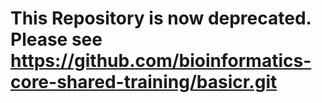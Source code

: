 # This Repository is now deprecated. Please see https://github.com/bioinformatics-core-shared-training/basicr.git
